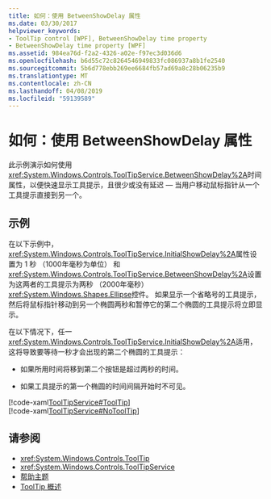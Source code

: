 ```yaml
---
title: 如何：使用 BetweenShowDelay 属性
ms.date: 03/30/2017
helpviewer_keywords:
- ToolTip control [WPF], BetweenShowDelay time property
- BetweenShowDelay time property [WPF]
ms.assetid: 984ea76d-f2a2-4326-a02e-f97ec3d036d6
ms.openlocfilehash: b6d55c72c8264546949833fc086937a8b1fe2540
ms.sourcegitcommit: 5b6d778ebb269ee6684fb57ad69a8c28b06235b9
ms.translationtype: MT
ms.contentlocale: zh-CN
ms.lasthandoff: 04/08/2019
ms.locfileid: "59139589"
---
```

# <a name="how-to-use-the-betweenshowdelay-property"></a>如何：使用 BetweenShowDelay 属性
此示例演示如何使用<xref:System.Windows.Controls.ToolTipService.BetweenShowDelay%2A>时间属性，以便快速显示工具提示，且很少或没有延迟 — 当用户移动鼠标指针从一个工具提示直接到另一个。  
  
## <a name="example"></a>示例  
 在以下示例中，<xref:System.Windows.Controls.ToolTipService.InitialShowDelay%2A>属性设置为 1 秒 （1000年毫秒为单位） 和<xref:System.Windows.Controls.ToolTipService.BetweenShowDelay%2A>设置为这两者的工具提示为两秒 （2000年毫秒）<xref:System.Windows.Shapes.Ellipse>控件。 如果显示一个省略号的工具提示，然后将鼠标指针移动到另一个椭圆两秒和暂停它的第二个椭圆的工具提示将立即显示。  
  
 在以下情况下，任一<xref:System.Windows.Controls.ToolTipService.InitialShowDelay%2A>适用，这将导致要等待一秒才会出现的第二个椭圆的工具提示：  
  
-   如果所用时间将移到第二个按钮是超过两秒的时间。  
  
-   如果工具提示的第一个椭圆的时间间隔开始时不可见。  
  
 [!code-xaml[ToolTipService#ToolTip](~/samples/snippets/csharp/VS_Snippets_Wpf/ToolTipService/CSharp/Pane1.xaml#tooltip)]  
[!code-xaml[ToolTipService#NoToolTip](~/samples/snippets/csharp/VS_Snippets_Wpf/ToolTipService/CSharp/Pane1.xaml#notooltip)]  
  
## <a name="see-also"></a>请参阅

- <xref:System.Windows.Controls.ToolTip>
- <xref:System.Windows.Controls.ToolTipService>
- [帮助主题](tooltip-how-to-topics.md)
- [ToolTip 概述](tooltip-overview.md)
